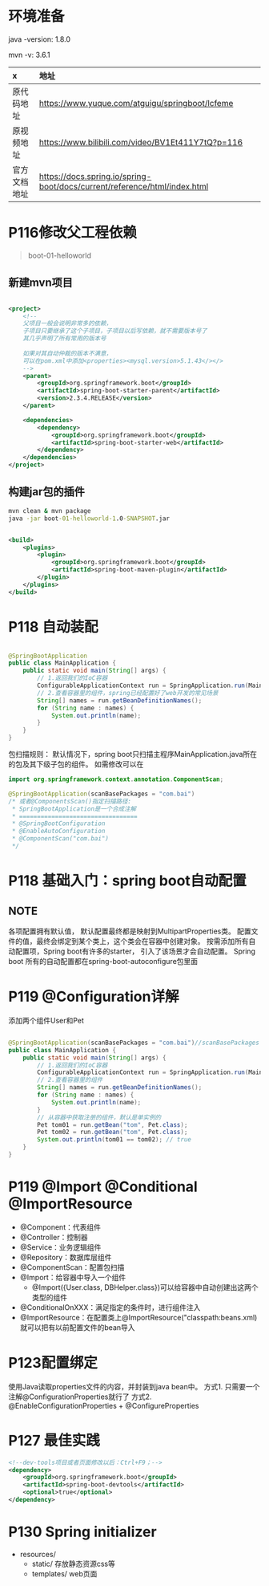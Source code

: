 # 环境准备

java -version: 1.8.0

mvn -v: 3.6.1

| x      | 地址                                                                        |
|:-------|:--------------------------------------------------------------------------|
| 原代码地址  | https://www.yuque.com/atguigu/springboot/lcfeme                           |
| 原视频地址  | https://www.bilibili.com/video/BV1Et411Y7tQ?p=116                         |
| 官方文档地址 | https://docs.spring.io/spring-boot/docs/current/reference/html/index.html |

# P116修改父工程依赖

> boot-01-helloworld

## 新建mvn项目

```xml

<project>
    <!--    
    父项目一般会说明非常多的依赖，
    子项目只要继承了这个子项目，子项目以后写依赖，就不需要版本号了
    其几乎声明了所有常用的版本号
    
    如果对其自动仲裁的版本不满意，
    可以在pom.xml中添加<properties><mysql.version>5.1.43</></>
    -->
    <parent>
        <groupId>org.springframework.boot</groupId>
        <artifactId>spring-boot-starter-parent</artifactId>
        <version>2.3.4.RELEASE</version>
    </parent>

    <dependencies>
        <dependency>
            <groupId>org.springframework.boot</groupId>
            <artifactId>spring-boot-starter-web</artifactId>
        </dependency>
    </dependencies>
</project>
```

## 构建jar包的插件

```cmd
mvn clean & mvn package
java -jar boot-01-helloworld-1.0-SNAPSHOT.jar
```

```xml

<build>
    <plugins>
        <plugin>
            <groupId>org.springframework.boot</groupId>
            <artifactId>spring-boot-maven-plugin</artifactId>
        </plugin>
    </plugins>
</build>
```

# P118 自动装配

```java

@SpringBootApplication
public class MainApplication {
    public static void main(String[] args) {
        // 1.返回我们的IoC容器
        ConfigurableApplicationContext run = SpringApplication.run(MainApplication.class, args);
        // 2.查看容器里的组件，spring已经配置好了web开发的常见场景
        String[] names = run.getBeanDefinitionNames();
        for (String name : names) {
            System.out.println(name);
        }
    }
}

```

包扫描规则：
默认情况下，spring boot只扫描主程序MainApplication.java所在的包及其下级子包的组件。
如需修改可以在

```java
import org.springframework.context.annotation.ComponentScan;

@SpringBootApplication(scanBasePackages = "com.bai")
/* 或者@ComponentsScan()指定扫描路径:
 * SpringBootApplication是一个合成注解
 * =================================
 * @SpringBootConfiguration
 * @EnableAutoConfiguration
 * @ComponentScan("com.bai")
 */

```

# P118 基础入门：spring boot自动配置

## NOTE

各项配置拥有默认值，
默认配置最终都是映射到MultipartProperties类。
配置文件的值，最终会绑定到某个类上，这个类会在容器中创建对象。
按需添加所有自动配置项，Spring boot有许多的starter，
引入了该场景才会自动配置。
Spring boot 所有的自动配置都在spring-boot-autoconfigure包里面

# P119 @Configuration详解

添加两个组件User和Pet

```java

@SpringBootApplication(scanBasePackages = "com.bai")//scanBasePackages = "com.bai"
public class MainApplication {
    public static void main(String[] args) {
        // 1.返回我们的IoC容器
        ConfigurableApplicationContext run = SpringApplication.run(MainApplication.class, args);
        // 2.查看容器里的组件
        String[] names = run.getBeanDefinitionNames();
        for (String name : names) {
            System.out.println(name);
        }
        // 从容器中获取注册的组件，默认是单实例的
        Pet tom01 = run.getBean("tom", Pet.class);
        Pet tom02 = run.getBean("tom", Pet.class);
        System.out.println(tom01 == tom02); // true
    }
}
```

# P119 @Import @Conditional @ImportResource

+ @Component：代表组件
+ @Controller：控制器
+ @Service：业务逻辑组件
+ @Repository：数据库层组件
+ @ComponentScan：配置包扫描
+ @Import：给容器中导入一个组件
    + @Import({User.class, DBHelper.class})可以给容器中自动创建出这两个类型的组件
+ @ConditionalOnXXX：满足指定的条件时，进行组件注入
+ @ImportResource：在配置类上@ImportResource("classpath:beans.xml)就可以把有以前配置文件的bean导入

# P123配置绑定

使用Java读取properties文件的内容，并封装到java bean中。
方式1. 只需要一个注解@ConfigurationProperties就行了
方式2. @EnableConfigurationProperties + @ConfigureProperties

# P127 最佳实践

```xml
<!--dev-tools项目或者页面修改以后：Ctrl+F9；-->
<dependency>
    <groupId>org.springframework.boot</groupId>
    <artifactId>spring-boot-devtools</artifactId>
    <optional>true</optional>
</dependency>
```

# P130 Spring initializer

+ resources/
    + static/ 存放静态资源css等
    + templates/ web页面